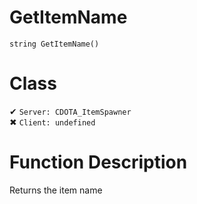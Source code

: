 # GetItemName
```
string GetItemName()
```
# Class
✔ `Server: CDOTA_ItemSpawner`  
✖ `Client: undefined`  

# Function Description
Returns the item name

